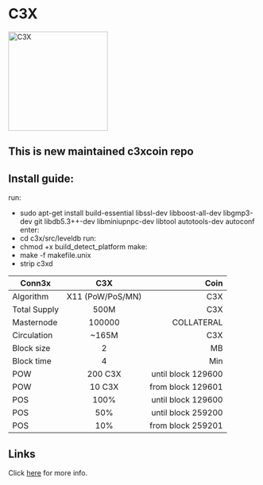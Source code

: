 # C3X

<img src="https://i.imgur.com/QVY55XR.png" alt="C3X" width="200"/>


This is new maintained c3xcoin repo
-------------

Install guide:
-------------

run:
* sudo apt-get install build-essential libssl-dev libboost-all-dev libgmp3-dev git libdb5.3++-dev libminiupnpc-dev libtool autotools-dev autoconf
enter:
* cd c3x/src/leveldb
run:
* chmod +x build_detect_platform
make:
* make -f makefile.unix
* strip c3xd


| Conn3x        | C3X           | Coin  |
| ------------- |:-------------:| -----:|
| Algorithm           | X11 (PoW/PoS/MN)  | C3X |
| Total Supply        | 500M    |  C3X  |
| Masternode          | 100000  |  COLLATERAL  |
| Circulation         | ~165M   |  C3X  |
| Block size          |   2   |  MB  |
| Block time          |   4   |  Min  |
| POW          |   200 C3X   |  until block 129600  |
| POW          |   10 C3X   |  from block 129601  |
| POS          |   100%   |  until block 129600  |
| POS          |   50%   |  until block 259200  |
| POS          |   10%   |  from block 259201  |


Links
-----

Click [here](#) for more info.
